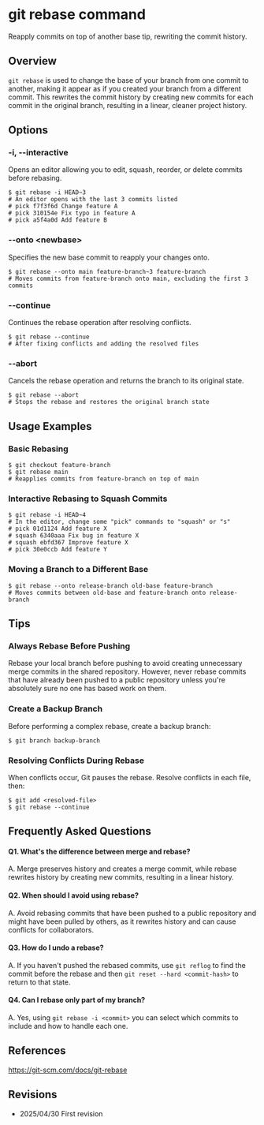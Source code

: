 # git rebase command

Reapply commits on top of another base tip, rewriting the commit history.

## Overview

`git rebase` is used to change the base of your branch from one commit to another, making it appear as if you created your branch from a different commit. This rewrites the commit history by creating new commits for each commit in the original branch, resulting in a linear, cleaner project history.

## Options

### **-i, --interactive**

Opens an editor allowing you to edit, squash, reorder, or delete commits before rebasing.

```console
$ git rebase -i HEAD~3
# An editor opens with the last 3 commits listed
# pick f7f3f6d Change feature A
# pick 310154e Fix typo in feature A
# pick a5f4a0d Add feature B
```

### **--onto \<newbase\>**

Specifies the new base commit to reapply your changes onto.

```console
$ git rebase --onto main feature-branch~3 feature-branch
# Moves commits from feature-branch onto main, excluding the first 3 commits
```

### **--continue**

Continues the rebase operation after resolving conflicts.

```console
$ git rebase --continue
# After fixing conflicts and adding the resolved files
```

### **--abort**

Cancels the rebase operation and returns the branch to its original state.

```console
$ git rebase --abort
# Stops the rebase and restores the original branch state
```

## Usage Examples

### Basic Rebasing

```console
$ git checkout feature-branch
$ git rebase main
# Reapplies commits from feature-branch on top of main
```

### Interactive Rebasing to Squash Commits

```console
$ git rebase -i HEAD~4
# In the editor, change some "pick" commands to "squash" or "s"
# pick 01d1124 Add feature X
# squash 6340aaa Fix bug in feature X
# squash ebfd367 Improve feature X
# pick 30e0ccb Add feature Y
```

### Moving a Branch to a Different Base

```console
$ git rebase --onto release-branch old-base feature-branch
# Moves commits between old-base and feature-branch onto release-branch
```

## Tips

### Always Rebase Before Pushing

Rebase your local branch before pushing to avoid creating unnecessary merge commits in the shared repository. However, never rebase commits that have already been pushed to a public repository unless you're absolutely sure no one has based work on them.

### Create a Backup Branch

Before performing a complex rebase, create a backup branch:
```console
$ git branch backup-branch
```

### Resolving Conflicts During Rebase

When conflicts occur, Git pauses the rebase. Resolve conflicts in each file, then:
```console
$ git add <resolved-file>
$ git rebase --continue
```

## Frequently Asked Questions

#### Q1. What's the difference between merge and rebase?
A. Merge preserves history and creates a merge commit, while rebase rewrites history by creating new commits, resulting in a linear history.

#### Q2. When should I avoid using rebase?
A. Avoid rebasing commits that have been pushed to a public repository and might have been pulled by others, as it rewrites history and can cause conflicts for collaborators.

#### Q3. How do I undo a rebase?
A. If you haven't pushed the rebased commits, use `git reflog` to find the commit before the rebase and then `git reset --hard <commit-hash>` to return to that state.

#### Q4. Can I rebase only part of my branch?
A. Yes, using `git rebase -i <commit>` you can select which commits to include and how to handle each one.

## References

https://git-scm.com/docs/git-rebase

## Revisions

- 2025/04/30 First revision